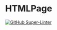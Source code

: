 # HTMLPage

[![GitHub Super-Linter](https://github.com/SHH-ICS/html-page-AidenVu1/workflows/Lint%20Code%20Base/badge.svg)](https://github.com/marketplace/actions/super-linter)
